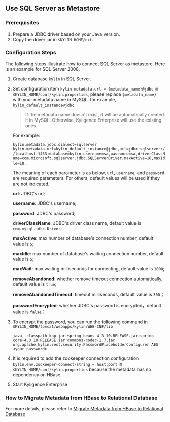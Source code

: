 ## Use SQL Server as Metastore

### Prerequisites

1. Prepare a JDBC driver based on your Java version.
2. Copy the driver jar in `$KYLIN_HOME/ext`.

### Configuration Steps

The following steps illustrate how to connect SQL Server as metastore. Here is an example for SQL Server 2008.

1. Create database `kylin` in SQL Server.

2. Set configuration item `kylin.metadata.url = {metadata_name}@jdbc` in `$KYLIN_HOME/conf/kylin.properties`,
   please replace `{metadata_name}` with your metadata name in MySQL, for example, `kylin_default_instance@jdbc`. 

   > If the metadata name doesn't exist, it will be automatically created it in MySQL. Otherwise, Kyligence Enterprise will use the existing ones.

   For example:

    `kylin.metadata.jdbc.dialect=sqlserver` `kylin.metadata.url=kylin_default_instance@jdbc,url=jdbc:sqlserver://localhost:1433;database=kylin,username=sa,password=sa,driverClassName=com.microsoft.sqlserver.jdbc.SQLServerDriver,maxActive=10,maxIdle=10` .

   The meaning of each parameter is as below,  `url`, `username`, and `password` are required parameters. For others, default values will be used if they are not indicated.

     **url**: JDBC's url;

     **username**: JDBC's username;

     **password**: JDBC's password;

     **driverClassName**: JDBC's driver class name, default value is `com.mysql.jdbc.Driver`;

     **maxActive**: max number of database's connection number, default value is `5`;

     **maxIdle**: max number of database's waiting connection number, default value is `5`;

     **maxWait**: max waiting milliseconds for connecting, default value is `1000`;

     **removeAbandoned**: whether remove timeout connection automatically, default value is `true`;

     **removeAbandonedTimeout**: timeout milliseconds, default value is `300`；

     **passwordEncrypted**: whether JDBC's password is encrypted，default value is `false`；

3. To encrypt the password, you can run the following command in `$KYLIN_HOME/tomcat/webapps/kylin/WEB-INF/lib` 

   ```shell
   java -classpath kap.jar:spring-beans-4.3.10.RELEASE.jar:spring-core-4.3.10.RELEASE.jar:commons-codec-1.7.jar org.apache.kylin.rest.security.PasswordPlaceholderConfigurer AES <your_password>
   ```

4. It is required to add the zookeeper connection configuration `kylin.env.zookeeper-connect-string = host:port` in `$KYLIN_HOME/conf/kylin.properties` because the metadata has no dependency on HBase.

5. Start Kyligence Enterprise

### How to Migrate Metadata from HBase to Relational Database

For more details, please refer to [Migrate Metadata from HBase to Relational Database](../rdbms_metastore/migrate_metastore_to_rdbms.en.md)
